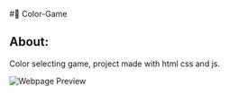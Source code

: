 #🎨 Color-Game
## About:
Color selecting game, project made with html css and js. 


![Webpage Preview](https://cdn.discordapp.com/attachments/613371646937399296/704170209464025158/unknown.png)
